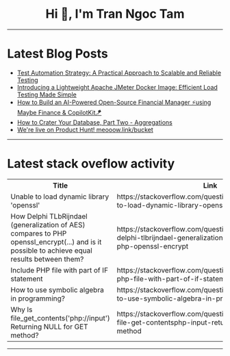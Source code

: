 <h1 align="center">Hi 👋, I'm Tran Ngoc Tam</h1>

---

# Latest Blog Posts 
<!-- BLOG-POST-LIST:START -->
- [Test Automation Strategy: A Practical Approach to Scalable and Reliable Testing](https://dev.to/testwithtorin/test-automation-strategy-a-practical-approach-to-scalable-and-reliable-testing-4kgj)
- [Introducing a Lightweight Apache JMeter Docker Image: Efficient Load Testing Made Simple](https://dev.to/qainsights/introducing-a-lightweight-apache-jmeter-docker-image-efficient-load-testing-made-simple-430g)
- [How to Build an AI-Powered Open-Source Financial Manager ⚡️using Maybe Finance &amp; CopilotKit🪁](https://dev.to/copilotkit/how-to-build-an-ai-powered-open-source-financial-manager-using-maybe-finance-copilotkit-4441)
- [How to Crater Your Database, Part Two - Aggregations](https://dev.to/aws-builders/how-to-crater-your-database-part-two-aggregations-322d)
- [We&#39;re live on Product Hunt! meooow.link/bucket](https://dev.to/fmerian/were-live-on-product-hunt-meooowlinkbucket-1foh)
<!-- BLOG-POST-LIST:END -->

---

# Latest stack oveflow activity
<table>
  <tr><th>Title</th><th>Link</th></tr>
  <!-- STACKOVERFLOW:START --><tr><td>Unable to load dynamic library &#39;openssl&#39;</td><td>https://stackoverflow.com/questions/79517552/unable-to-load-dynamic-library-openssl</td></tr><tr><td>How Delphi TLbRijndael &lpar;generalization of AES&rpar; compares to PHP openssl_encrypt&lpar;...&rpar; and is it possible to achieve equal results between them?</td><td>https://stackoverflow.com/questions/79517426/how-delphi-tlbrijndael-generalization-of-aes-compares-to-php-openssl-encrypt</td></tr><tr><td>Include PHP file with part of IF statement</td><td>https://stackoverflow.com/questions/79517250/include-php-file-with-part-of-if-statement</td></tr><tr><td>How to use symbolic algebra in programming?</td><td>https://stackoverflow.com/questions/79517144/how-to-use-symbolic-algebra-in-programming</td></tr><tr><td>Why Is file_get_contents&lpar;&#39;php://input&#39;&rpar; Returning NULL for GET method?</td><td>https://stackoverflow.com/questions/79517056/why-is-file-get-contentsphp-input-returning-null-for-get-method</td></tr><!-- STACKOVERFLOW:END -->
</table>

---


